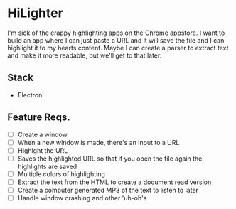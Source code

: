 # HiLighter
I'm sick of the crappy highlighting apps on the Chrome appstore. I want to build an app where I can just paste a URL and it will save the file and I can highlight it to my hearts content. Maybe I can create a parser to extract text and make it more readable, but we'll get to that later.

## Stack
* Electron

## Feature Reqs.
- [ ] Create a window
- [ ] When a new window is made, there's an input to a URL
- [ ] Highlght the URL
- [ ] Saves the highlighted URL so that if you open the file again the highlights are saved
- [ ] Multiple colors of highlighting
- [ ] Extract the text from the HTML to create a document read version
- [ ] Create a computer generated MP3 of the text to listen to later
- [ ] Handle window crashing and other 'uh-oh's
